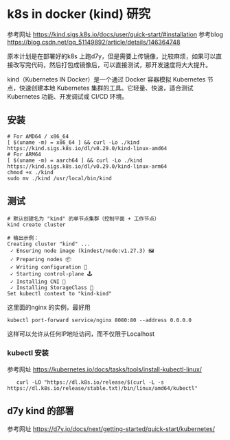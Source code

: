 # k8s in docker (kind) 研究
参考网址 https://kind.sigs.k8s.io/docs/user/quick-start/#installation
参考blog https://blog.csdn.net/qq_51149892/article/details/146364748

原本计划是在部署好的k8s 上跑d7y，但是需要上传镜像，比较麻烦，如果可以直接改写完代码，然后打包成镜像后，可以直接测试，那开发速度将大大提升。


kind（Kubernetes IN Docker）是一个通过 Docker 容器模拟 Kubernetes 节点，快速创建本地 Kubernetes 集群的工具。它轻量、快速，适合测试 Kubernetes 功能、开发调试或 CI/CD 环境。

## 安装
```
# For AMD64 / x86_64
[ $(uname -m) = x86_64 ] && curl -Lo ./kind https://kind.sigs.k8s.io/dl/v0.29.0/kind-linux-amd64
# For ARM64
[ $(uname -m) = aarch64 ] && curl -Lo ./kind https://kind.sigs.k8s.io/dl/v0.29.0/kind-linux-arm64
chmod +x ./kind
sudo mv ./kind /usr/local/bin/kind
```

## 测试
```
# 默认创建名为 "kind" 的单节点集群（控制平面 + 工作节点）
kind create cluster

# 输出示例：
Creating cluster "kind" ...
 ✓ Ensuring node image (kindest/node:v1.27.3) 🖼
 ✓ Preparing nodes 📦  
 ✓ Writing configuration 📜 
 ✓ Starting control-plane 🕹️ 
 ✓ Installing CNI 🔌 
 ✓ Installing StorageClass 💾 
Set kubectl context to "kind-kind"

```

这里面的nginx 的实例，最好用
```
kubectl port-forward service/nginx 8080:80 --address 0.0.0.0
```
这样可以允许从任何IP地址访问，而不仅限于Localhost


### kubectl 安装
参考网址 https://kubernetes.io/docs/tasks/tools/install-kubectl-linux/

```
   curl -LO "https://dl.k8s.io/release/$(curl -L -s https://dl.k8s.io/release/stable.txt)/bin/linux/amd64/kubectl"

```

## d7y kind 的部署
参考网址 https://d7y.io/docs/next/getting-started/quick-start/kubernetes/





